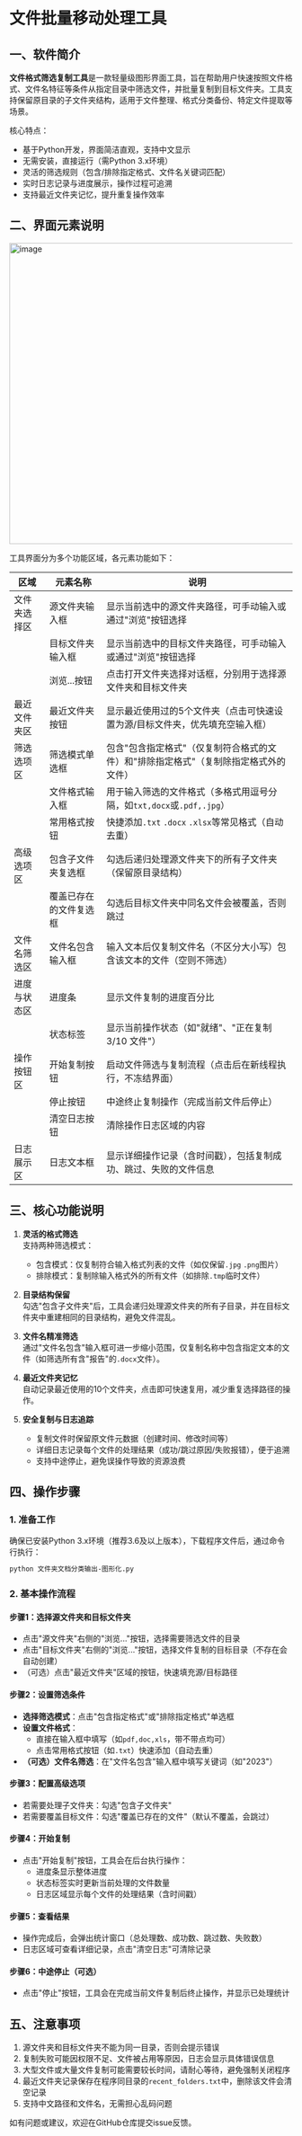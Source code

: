 # 文件批量移动处理工具

## 一、软件简介

**文件格式筛选复制工具**是一款轻量级图形界面工具，旨在帮助用户快速按照文件格式、文件名特征等条件从指定目录中筛选文件，并批量复制到目标文件夹。工具支持保留原目录的子文件夹结构，适用于文件整理、格式分类备份、特定文件提取等场景。

核心特点：
- 基于Python开发，界面简洁直观，支持中文显示
- 无需安装，直接运行（需Python 3.x环境）
- 灵活的筛选规则（包含/排除指定格式、文件名关键词匹配）
- 实时日志记录与进度展示，操作过程可追溯
- 支持最近文件夹记忆，提升重复操作效率


## 二、界面元素说明
<img width="748" height="536" alt="image" src="https://github.com/user-attachments/assets/9aff58d2-dbd4-4ec8-b4d9-55cc16459002" />

工具界面分为多个功能区域，各元素功能如下：

| 区域          | 元素名称               | 说明                                                                 |
|---------------|------------------------|----------------------------------------------------------------------|
| 文件夹选择区  | 源文件夹输入框         | 显示当前选中的源文件夹路径，可手动输入或通过"浏览"按钮选择             |
|               | 目标文件夹输入框       | 显示当前选中的目标文件夹路径，可手动输入或通过"浏览"按钮选择           |
|               | 浏览...按钮            | 点击打开文件夹选择对话框，分别用于选择源文件夹和目标文件夹             |
| 最近文件夹区  | 最近文件夹按钮         | 显示最近使用过的5个文件夹（点击可快速设置为源/目标文件夹，优先填充空输入框） |
| 筛选选项区    | 筛选模式单选框         | 包含"包含指定格式"（仅复制符合格式的文件）和"排除指定格式"（复制除指定格式外的文件） |
|               | 文件格式输入框         | 用于输入筛选的文件格式（多格式用逗号分隔，如`txt,docx`或`.pdf,.jpg`）  |
|               | 常用格式按钮           | 快捷添加`.txt` `.docx` `.xlsx`等常见格式（自动去重）                  |
| 高级选项区    | 包含子文件夹复选框     | 勾选后递归处理源文件夹下的所有子文件夹（保留原目录结构）               |
|               | 覆盖已存在的文件复选框 | 勾选后目标文件夹中同名文件会被覆盖，否则跳过                          |
| 文件名筛选区  | 文件名包含输入框       | 输入文本后仅复制文件名（不区分大小写）包含该文本的文件（空则不筛选）   |
| 进度与状态区  | 进度条                 | 显示文件复制的进度百分比                                             |
|               | 状态标签               | 显示当前操作状态（如"就绪"、"正在复制 3/10 文件"）                    |
| 操作按钮区    | 开始复制按钮           | 启动文件筛选与复制流程（点击后在新线程执行，不冻结界面）               |
|               | 停止按钮               | 中途终止复制操作（完成当前文件后停止）                               |
|               | 清空日志按钮           | 清除操作日志区域的内容                                               |
| 日志展示区    | 日志文本框             | 显示详细操作记录（含时间戳），包括复制成功、跳过、失败的文件信息       |


## 三、核心功能说明

1. **灵活的格式筛选**  
   支持两种筛选模式：  
   - 包含模式：仅复制符合输入格式列表的文件（如仅保留`.jpg` `.png`图片）  
   - 排除模式：复制除输入格式外的所有文件（如排除`.tmp`临时文件）  

2. **目录结构保留**  
   勾选"包含子文件夹"后，工具会递归处理源文件夹的所有子目录，并在目标文件夹中重建相同的目录结构，避免文件混乱。

3. **文件名精准筛选**  
   通过"文件名包含"输入框可进一步缩小范围，仅复制名称中包含指定文本的文件（如筛选所有含"报告"的`.docx`文件）。

4. **最近文件夹记忆**  
   自动记录最近使用的10个文件夹，点击即可快速复用，减少重复选择路径的操作。

5. **安全复制与日志追踪**  
   - 复制文件时保留原文件元数据（创建时间、修改时间等）  
   - 详细日志记录每个文件的处理结果（成功/跳过原因/失败报错），便于追溯  
   - 支持中途停止，避免误操作导致的资源浪费


## 四、操作步骤

### 1. 准备工作  
确保已安装Python 3.x环境（推荐3.6及以上版本），下载程序文件后，通过命令行执行：  
```bash
python 文件夹文档分类输出-图形化.py
```


### 2. 基本操作流程  

#### 步骤1：选择源文件夹和目标文件夹  
- 点击"源文件夹"右侧的"浏览..."按钮，选择需要筛选文件的目录  
- 点击"目标文件夹"右侧的"浏览..."按钮，选择文件复制的目标目录（不存在会自动创建）  
- （可选）点击"最近文件夹"区域的按钮，快速填充源/目标路径  


#### 步骤2：设置筛选条件  
- **选择筛选模式**：点击"包含指定格式"或"排除指定格式"单选框  
- **设置文件格式**：  
  - 直接在输入框中填写（如`pdf,doc,xls`，带不带点均可）  
  - 点击常用格式按钮（如`.txt`）快速添加（自动去重）  
- **（可选）文件名筛选**：在"文件名包含"输入框中填写关键词（如"2023"）  


#### 步骤3：配置高级选项  
- 若需要处理子文件夹：勾选"包含子文件夹"  
- 若需要覆盖目标文件：勾选"覆盖已存在的文件"（默认不覆盖，会跳过）  


#### 步骤4：开始复制  
- 点击"开始复制"按钮，工具会在后台执行操作：  
  - 进度条显示整体进度  
  - 状态标签实时更新当前处理的文件数量  
  - 日志区域显示每个文件的处理结果（含时间戳）  


#### 步骤5：查看结果  
- 操作完成后，会弹出统计窗口（总处理数、成功数、跳过数、失败数）  
- 日志区域可查看详细记录，点击"清空日志"可清除记录  


#### 步骤6：中途停止（可选）  
- 点击"停止"按钮，工具会在完成当前文件复制后终止操作，并显示已处理统计  


## 五、注意事项  

1. 源文件夹和目标文件夹不能为同一目录，否则会提示错误  
2. 复制失败可能因权限不足、文件被占用等原因，日志会显示具体错误信息  
3. 大型文件或大量文件复制可能需要较长时间，请耐心等待，避免强制关闭程序  
4. 最近文件夹记录保存在程序同目录的`recent_folders.txt`中，删除该文件会清空记录  
5. 支持中文路径和文件名，无需担心乱码问题  

如有问题或建议，欢迎在GitHub仓库提交issue反馈。
